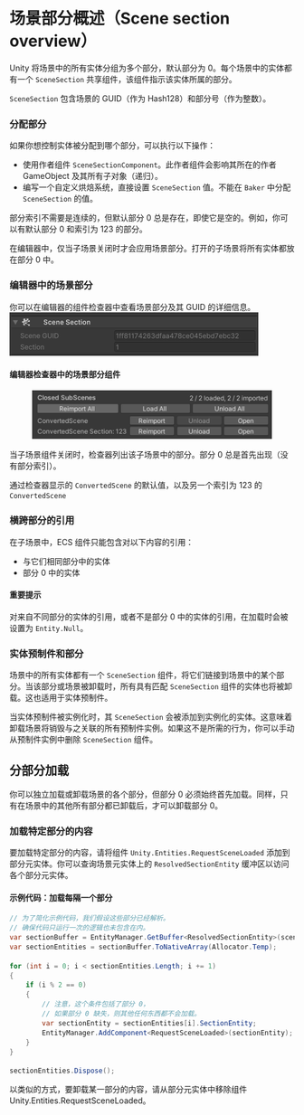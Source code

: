 # 场景部分概述（Scene section overview）

Unity 将场景中的所有实体分组为多个部分，默认部分为 0。每个场景中的实体都有一个 `SceneSection` 共享组件，该组件指示该实体所属的部分。

`SceneSection` 包含场景的 GUID（作为 Hash128）和部分号（作为整数）。

### 分配部分

如果你想控制实体被分配到哪个部分，可以执行以下操作：

* 使用作者组件 `SceneSectionComponent`。此作者组件会影响其所在的作者 GameObject 及其所有子对象（递归）。
* 编写一个自定义烘焙系统，直接设置 `SceneSection` 值。不能在 `Baker` 中分配 `SceneSection` 的值。

部分索引不需要是连续的，但默认部分 0 总是存在，即使它是空的。例如，你可以有默认部分 0 和索引为 123 的部分。

在编辑器中，仅当子场景关闭时才会应用场景部分。打开的子场景将所有实体都放在部分 0 中。

### 编辑器中的场景部分

你可以在编辑器的组件检查器中查看场景部分及其 GUID 的详细信息。![](<../../../../.gitbook/assets/image (2).png>)

#### 编辑器检查器中的场景部分组件

<figure><img src="../../../../.gitbook/assets/image (4).png" alt=""><figcaption></figcaption></figure>

当子场景组件关闭时，检查器列出该子场景中的部分。部分 0 总是首先出现（没有部分索引）。

通过检查器显示的 `ConvertedScene` 的默认值，以及另一个索引为 123 的 `ConvertedScene`

### 横跨部分的引用

在子场景中，ECS 组件只能包含对以下内容的引用：

* 与它们相同部分中的实体
* 部分 0 中的实体

#### 重要提示

对来自不同部分的实体的引用，或者不是部分 0 中的实体的引用，在加载时会被设置为 `Entity.Null`。

### 实体预制件和部分

场景中的所有实体都有一个 `SceneSection` 组件，将它们链接到场景中的某个部分。当该部分或场景被卸载时，所有具有匹配 `SceneSection` 组件的实体也将被卸载。这也适用于实体预制件。

当实体预制件被实例化时，其 `SceneSection` 会被添加到实例化的实体。这意味着卸载场景将销毁与之关联的所有预制件实例。如果这不是所需的行为，你可以手动从预制件实例中删除 `SceneSection` 组件。

## 分部分加载

你可以独立加载或卸载场景的各个部分，但部分 0 必须始终首先加载。同样，只有在场景中的其他所有部分都已卸载后，才可以卸载部分 0。

### 加载特定部分的内容

要加载特定部分的内容，请将组件 `Unity.Entities.RequestSceneLoaded` 添加到部分元实体。你可以查询场景元实体上的 `ResolvedSectionEntity` 缓冲区以访问各个部分元实体。

#### 示例代码：加载每隔一个部分

```csharp
// 为了简化示例代码，我们假设这些部分已经解析。
// 确保代码只运行一次的逻辑也未包含在内。
var sectionBuffer = EntityManager.GetBuffer<ResolvedSectionEntity>(sceneEntity);
var sectionEntities = sectionBuffer.ToNativeArray(Allocator.Temp);

for (int i = 0; i < sectionEntities.Length; i += 1)
{
    if (i % 2 == 0)
    {
        // 注意，这个条件包括了部分 0，
        // 如果部分 0 缺失，则其他任何东西都不会加载。
        var sectionEntity = sectionEntities[i].SectionEntity;
        EntityManager.AddComponent<RequestSceneLoaded>(sectionEntity);
    }
}

sectionEntities.Dispose();
```

以类似的方式，要卸载某一部分的内容，请从部分元实体中移除组件 Unity.Entities.RequestSceneLoaded。
